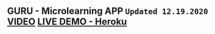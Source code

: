 ## GURU - Microlearning APP `Updated 12.19.2020` [VIDEO](https://youtu.be/9RpBgMKWtDw)  [LIVE DEMO - Heroku](https://hawkathonproject.herokuapp.com/)
